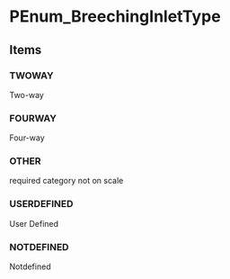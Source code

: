 # PEnum_BreechingInletType


<!-- end of short definition -->
## Items

### TWOWAY
Two-way

### FOURWAY
Four-way

### OTHER
required category not on scale

### USERDEFINED
User Defined

### NOTDEFINED
Notdefined
